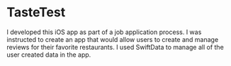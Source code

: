 # TasteTest

I developed this iOS app as part of a job application process. I was instructed to create an app that would allow users to create and manage reviews for their favorite restaurants. I used SwiftData to manage all of the user created data in the app.

